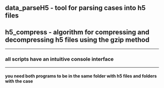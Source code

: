 ## data_parseH5 - tool for parsing cases into h5 files

## h5_compress - algorithm for compressing and decompressing h5 files using the gzip method


-------------------------------------

### all scripts have an intuitive console interface

-------------------------------------


#### you need both programs to be in the same folder with h5 files and folders with the case
